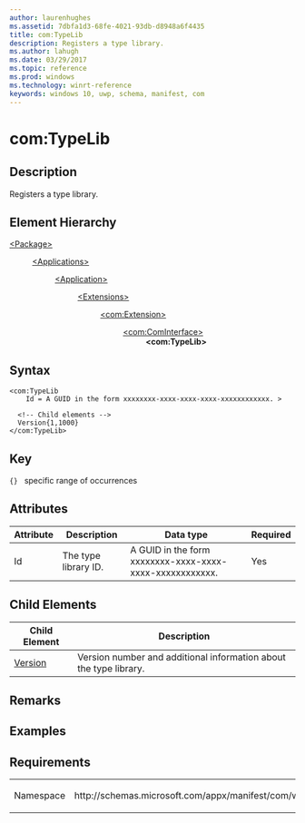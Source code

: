 ```yaml
---
author: laurenhughes
ms.assetid: 7dbfa1d3-68fe-4021-93db-d8948a6f4435
title: com:TypeLib
description: Registers a type library.
ms.author: lahugh
ms.date: 03/29/2017
ms.topic: reference
ms.prod: windows
ms.technology: winrt-reference
keywords: windows 10, uwp, schema, manifest, com
---
```



# com:TypeLib 

## Description
Registers a type library.

## Element Hierarchy
<dl>
<dt><a href="element-package.md">&lt;Package&gt;</a></dt>
<dd>
<dl>
<dt><a href="element-applications.md">&lt;Applications&gt;</a></dt>
<dd>
<dl>
<dt><a href="element-application.md">&lt;Application&gt;</a></dt>
<dd>
<dl>
<dt><a href="element-1-extensions.md">&lt;Extensions&gt;</a></dt>
<dd>
<dl>
<dt><a href="element-com-extension.md">&lt;com:Extension&gt;</a></dt>
<dd>
<dl>
<dt><a href="element-com-cominterface.md">&lt;com:ComInterface&gt;</a></dt>
<dd><b>&lt;com:TypeLib&gt;</b></dd>
</dl>
</dd>
</dl>
</dd>
</dl>
</dd>
</dl>
</dd>
</dl>
</dd>
</dl>

## Syntax
```syntax
<com:TypeLib
    Id = A GUID in the form xxxxxxxx-xxxx-xxxx-xxxx-xxxxxxxxxxxx. >

  <!-- Child elements -->
  Version{1,1000}  
</com:TypeLib>
```

## Key
`{}`   specific range of occurrences 

## Attributes

| Attribute | Description | Data type | Required |
|-----------|-------------|-----------|----------|
| Id      | The type library ID. | A GUID in the form xxxxxxxx-xxxx-xxxx-xxxx-xxxxxxxxxxxx. | Yes |

## Child Elements
 
| Child Element | Description |
|---------------|-------------|
| [Version](element-com-version.md) | Version number and additional information about the type library. |


## Remarks

## Examples

## Requirements
<table>
<colgroup>
<col width="50%" />
<col width="50%" />
</colgroup>
<tbody>
<tr class="odd">
<td><p>Namespace</p></td>
<td><p>http://schemas.microsoft.com/appx/manifest/com/windows10</p></td>
</tr>
</tbody>
</table>